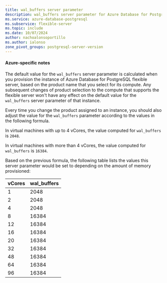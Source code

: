 ```yaml
---
title: wal_buffers server parameter
description: wal_buffers server parameter for Azure Database for PostgreSQL - Flexible Server.
ms.service: azure-database-postgresql
ms.subservice: flexible-server
ms.topic: include
ms.date: 10/07/2024
author: nachoalonsoportillo
ms.author: ialonso
zone_pivot_groups: postgresql-server-version
---
```

#### Azure-specific notes
The default value for the `wal_buffers` server parameter is calculated when you provision the instance of Azure Database for PostgreSQL flexible server, based on the product name that you select for its compute. Any subsequent changes of product selection to the compute that supports the flexible server won't have any effect on the default value for the `wal_buffers` server parameter of that instance.

Every time you change the product assigned to an instance, you should also adjust the value for the `wal_buffers` parameter according to the values in the following formula.

In virtual machines with up to 4 vCores, the value computed for `wal_buffers` is `2048`.

In virtual machines with more than 4 vCores, the value computed for `wal_buffers` is `16384`.

Based on the previous formula, the following table lists the values this server parameter would be set to depending on the amount of memory provisioned:

| vCores | wal_buffers |
| ------ | ----------- |
|      1 |        2048 |
|      2 |        2048 |
|      4 |        2048 |
|      8 |       16384 |
|     12 |       16384 |
|     16 |       16384 |
|     20 |       16384 |
|     32 |       16384 |
|     48 |       16384 |
|     64 |       16384 |
|     96 |       16384 |